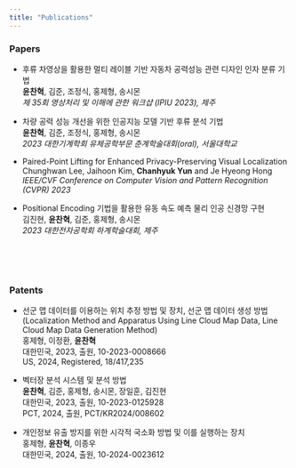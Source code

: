 ```yaml
---
title: "Publications"
---
```


### Papers

+ 후류 차영상을 활용한 멀티 레이블 기반 자동차 공력성능 관련 디자인 인자 분류 기법  
  **윤찬혁**, 김준, 조정식, 홍제형, 송시몬  
  *제 35회 영상처리 및 이해에 관한 워크샵 (IPIU 2023), 제주*  
  
+ 차량 공력 성능 개선을 위한 인공지능 모델 기반 후류 분석 기법  
  **윤찬혁**, 김준, 조정식, 홍제형, 송시몬  
  *2023 대한기계학회 유체공학부문 춘계학술대회(oral), 서울대학교*  
  
+ Paired-Point Lifting for Enhanced Privacy-Preserving Visual Localization  
  Chunghwan Lee, Jaihoon Kim, **Chanhyuk Yun** and Je Hyeong Hong  
  *IEEE/CVF Conference on Computer Vision and Pattern Recognition (CVPR) 2023*  
  
+ Positional Encoding 기법을 활용한 유동 속도 예측 물리 인공 신경망 구현  
  김진현, **윤찬혁**, 김준, 홍제형, 송시몬  
  *2023 대한전자공학회 하계학술대회, 제주*  
  
<br/>
<br/>
<br/>

### Patents

+ 선군 맵 데이터를 이용하는 위치 추정 방법 및 장치, 선군 맵 데이터 생성 방법 (Localization Method and Apparatus Using Line Cloud Map Data, Line Cloud Map Data Generation Method)  
  홍제형, 이정환, **윤찬혁**  
  대한민국, 2023, 출원, 10-2023-0008666  
  US, 2024, Registered, 18/417,235  

+ 벡터장 분석 시스템 및 분석 방법  
  **윤찬혁**, 김준, 홍제형, 송시몬, 장일훈, 김진현  
  대한민국, 2023, 출원, 10-2023-0125928  
  PCT, 2024, 출원, PCT/KR2024/008602  

+ 개인정보 유출 방지를 위한 시각적 국소화 방법 및 이를 실행하는 장치  
  홍제형, **윤찬혁**, 이종우  
  대한민국, 2024, 출원, 10-2024-0023612  
<br/>
